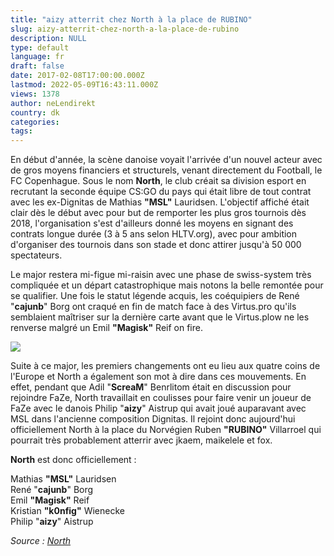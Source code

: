 ```yaml
---
title: "aizy atterrit chez North à la place de RUBINO"
slug: aizy-atterrit-chez-north-a-la-place-de-rubino
description: NULL
type: default
language: fr
draft: false
date: 2017-02-08T17:00:00.000Z
lastmod: 2022-05-09T16:43:11.000Z
views: 1378
author: neLendirekt
country: dk
categories:
tags:
---
```

En début d'année, la scène danoise voyait l'arrivée d'un nouvel acteur avec de gros moyens financiers et structurels, venant directement du Football, le FC Copenhague. Sous le nom **North**, le club créait sa division esport en recrutant la seconde équipe CS:GO du pays qui était libre de tout contrat avec les ex-Dignitas de Mathias **"MSL"** Lauridsen. L'objectif affiché était clair dès le début avec pour but de remporter les plus gros tournois dès 2018, l'organisation s'est d'ailleurs donné les moyens en signant des contrats longue durée (3 à 5 ans selon HLTV.org), avec pour ambition d'organiser des tournois dans son stade et donc attirer jusqu'à 50 000 spectateurs. 

Le major restera mi-figue mi-raisin avec une phase de swiss-system très compliquée et un départ catastrophique mais notons la belle remontée pour se qualifier. Une fois le statut légende acquis, les coéquipiers de René "**cajunb**" Borg ont craqué en fin de match face à des Virtus.pro qu'ils semblaient maîtriser sur la dernière carte avant que le Virtus.plow ne les renverse malgré un Emil **"Magisk"** Reif on fire.  
  
![](/storage/images/589917b1a8f5b_14789907767955jpeg.jpeg)

Suite à ce major, les premiers changements ont eu lieu aux quatre coins de l'Europe et North a également son mot à dire dans ces mouvements. En effet, pendant que Adil "**ScreaM**" Benrlitom était en discussion pour rejoindre FaZe, North travaillait en coulisses pour faire venir un joueur de FaZe avec le danois Philip "**aizy**" Aistrup qui avait joué auparavant avec MSL dans l'ancienne composition Dignitas. Il rejoint donc aujourd'hui officiellement North à la place du Norvégien Ruben **"RUBINO"** Villarroel qui pourrait très probablement atterrir avec jkaem, maikelele et fox.

**North** est donc officiellement :

Mathias **"MSL"** Lauridsen  
René "**cajunb**" Borg  
Emil **"Magisk"** Reif  
Kristian **"k0nfig"** Wienecke  
Philip "**aizy**" Aistrup

_Source : [North](https://twitter.com/TheNorthIsHere/status/829374334552641536)_
